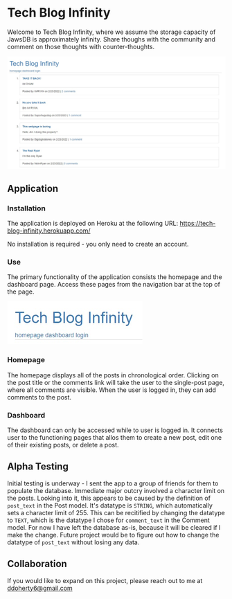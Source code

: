 # Tech Blog Infinity

Welcome to Tech Blog Infinity, where we assume the storage capacity of JawsDB is approximately infinity. Share thoughs with the community and comment on those thoughts with counter-thoughts. 


![screen shot of full app](./assets/screenshotFull.jpg)

## Application

### Installation

The application is deployed on Heroku at the following URL: https://tech-blog-infinity.herokuapp.com/

No installation is required - you only need to create an account.

### Use

The primary functionality of the application consists the homepage and the dashboard page. Access these pages from the navigation bar at the top of the page.

![screenshot of nav bar](./assets/screenshotNav.jpg)

### Homepage

The homepage displays all of the posts in chronological order. Clicking on the post title or the comments link will take the user to the single-post page, where all comments are visible. When the user is logged in, they can add comments to the post.

### Dashboard

The dashboard can only be accessed while to user is logged in. It connects user to the functioning pages that allos them to create a new post, edit one of their existing posts, or delete a post.

## Alpha Testing

Initial testing is underway - I sent the app to a group of friends for them to populate the database. Immediate major outcry involved a character limit on the posts. Looking into it, this appears to be caused by the definition of `post_text` in the Post model. It's datatype is `STRING`, which automatically sets a character limit of 255. This can be recitified by changing the datatype to `TEXT`, which is the datatype I chose for `comment_text` in the Comment model. For now I have left the database as-is, because it will be cleared if I make the change. Future project would be to figure out how to change the datatype of `post_text` without losing any data.

## Collaboration

If you would like to expand on this project, please reach out to me at ddoherty6@gmail.com